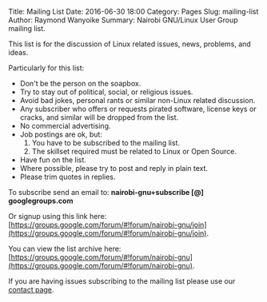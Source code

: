 Title: Mailing List
Date: 2016-06-30 18:00
Category: Pages
Slug: mailing-list
Author: Raymond Wanyoike
Summary: Nairobi GNU/Linux User Group mailing list.

This list is for the discussion of Linux related issues, news, problems, and ideas.

Particularly for this list:

- Don't be the person on the soapbox.
- Try to stay out of political, social, or religious issues.
- Avoid bad jokes, personal rants or similar non-Linux related discussion.
- Any subscriber who offers or requests pirated software, license keys or cracks, and similar will be dropped from the list.
- No commercial advertising.
- Job postings are ok, but:
    1. You have to be subscribed to the mailing list.
    2. The skillset required must be related to Linux or Open Source.
- Have fun on the list.
- Where possible, please try to post and reply in plain text.
- Please trim quotes in replies.

To subscribe send an email to: **nairobi-gnu+subscribe [@] googlegroups.com**

Or signup using this link here: [https://groups.google.com/forum/#!forum/nairobi-gnu/join](https://groups.google.com/forum/#!forum/nairobi-gnu/join).

You can view the list archive here: [https://groups.google.com/forum/#!forum/nairobi-gnu](https://groups.google.com/forum/#!forum/nairobi-gnu).

If you are having issues subscribing to the mailing list please use our [contact page]({filename}/pages/contact.md).
